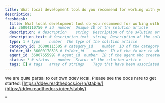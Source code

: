 ```yaml
---
title: What local development tool do you recommend for working with your platform?
description:
freshdesk:
  title: What local development tool do you recommend for working with your platform? # title	string	Title of the solution article
  id: 36000110750 # id	number	Unique ID of the solution article
  description: # description	string	Description of the solution article
  description_text: # description_text	string	Description of the solution article in plain text
  type: 1 # type	number	The type of the solution article
  category_id: 36000115505 # category_id	number	ID of the category to which the solution article belongs
  folder_id: 36000178516 # folder_id	number	ID of the folder to which the solution article belongs
  agent_id: 36007655997 # agent_id	number	ID of the agent who created the solution article
  status: 2 # status	number	Status of the solution article
  tags: [] # tags	array of strings	Tags that have been associated with the solution article
---
```


We are quite partial to our own ddev local. Please see the docs here to get started: [https://ddev.readthedocs.io/en/stable/](https://ddev.readthedocs.io/en/stable/)

"
